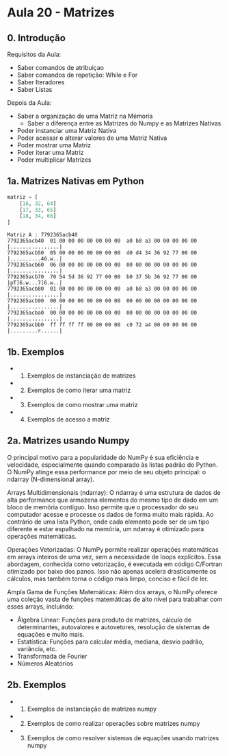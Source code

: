 


# Aula 20 - Matrizes

## 0. Introdução

Requisitos da Aula:
- Saber comandos de atribuiçao
- Saber comandos de repetição: While e For
- Saber Iteradores
- Saber Listas

Depois da Aula:
- Saber a organização de uma Matriz na Mémoria
  - Saber a diferença entre as Matrizes do Numpy e as Matrizes Nativas
- Poder instanciar uma Matriz Nativa
- Poder acessar e alterar valores de uma Matriz Nativa
- Poder mostrar uma Matriz
- Poder iterar uma Matriz
- Poder multiplicar Matrizes

## 1a. Matrizes Nativas em Python

```python
matriz = [
    [16, 32, 64]
    [17, 33, 65]
    [18, 34, 66]
]
```

```
Matriz A : 7792365acb40
7792365acb40  01 00 00 00 00 00 00 00  a0 b8 a3 00 00 00 00 00  |................|
7792365acb50  05 00 00 00 00 00 00 00  d0 d4 34 36 92 77 00 00  |..........46.w..|
7792365acb60  06 00 00 00 00 00 00 00  00 00 00 00 00 00 00 00  |................|
7792365acb70  70 54 5d 36 92 77 00 00  b0 37 5b 36 92 77 00 00  |pT]6.w...7[6.w..|
7792365acb80  01 00 00 00 00 00 00 00  a0 b8 a3 00 00 00 00 00  |................|
7792365acb90  00 00 00 00 00 00 00 00  00 00 00 00 00 00 00 00  |................|
7792365acba0  00 00 00 00 00 00 00 00  00 00 00 00 00 00 00 00  |................|
7792365acbb0  ff ff ff ff 00 00 00 00  c0 72 a4 00 00 00 00 00  |.........r......|
```

## 1b. Exemplos

- 1. Exemplos de instanciação de matrizes
- 2. Exemplos de como iterar uma matriz
- 3. Exemplos de como mostrar uma matriz
- 4. Exemplos de acesso a matriz


## 2a. Matrizes usando Numpy

O principal motivo para a popularidade do NumPy é sua eficiência e velocidade, especialmente quando comparado às listas padrão do Python. O NumPy atinge essa performance por meio de seu objeto principal: o ndarray (N-dimensional array).

Arrays Multidimensionais (ndarray): O ndarray é uma estrutura de dados de alta performance que armazena elementos do mesmo tipo de dado em um bloco de memória contíguo. Isso permite que o processador do seu computador acesse e processe os dados de forma muito mais rápida. Ao contrário de uma lista Python, onde cada elemento pode ser de um tipo diferente e estar espalhado na memória, um ndarray é otimizado para operações matemáticas.

Operações Vetorizadas: O NumPy permite realizar operações matemáticas em arrays inteiros de uma vez, sem a necessidade de loops explícitos. Essa abordagem, conhecida como vetorização, é executada em código C/Fortran otimizado por baixo dos panos. Isso não apenas acelera drasticamente os cálculos, mas também torna o código mais limpo, conciso e fácil de ler.

Ampla Gama de Funções Matemáticas: Além dos arrays, o NumPy oferece uma coleção vasta de funções matemáticas de alto nível para trabalhar com esses arrays, incluindo:

- Álgebra Linear: Funções para produto de matrizes, cálculo de determinantes, autovalores e autovetores, resolução de sistemas de equações e muito mais.
- Estatística: Funções para calcular média, mediana, desvio padrão, variância, etc.
- Transformada de Fourier
- Números Aleatórios


## 2b. Exemplos

- 1. Exemplos de instanciação de matrizes numpy
- 2. Exemplos de como realizar operações sobre matrizes numpy
- 3. Exemplos de como resolver sistemas de equações usando matrizes numpy


